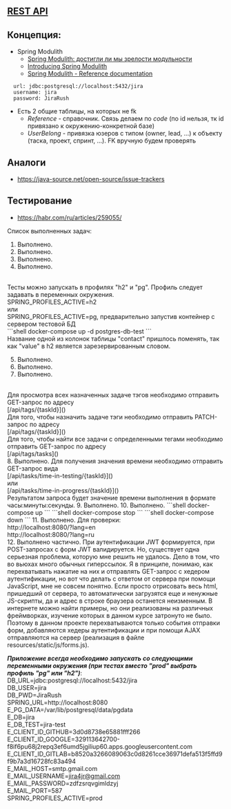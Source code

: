 ## [REST API](http://localhost:8080/doc)

## Концепция:

- Spring Modulith
    - [Spring Modulith: достигли ли мы зрелости модульности](https://habr.com/ru/post/701984/)
    - [Introducing Spring Modulith](https://spring.io/blog/2022/10/21/introducing-spring-modulith)
    - [Spring Modulith - Reference documentation](https://docs.spring.io/spring-modulith/docs/current-SNAPSHOT/reference/html/)

```
  url: jdbc:postgresql://localhost:5432/jira
  username: jira
  password: JiraRush
```

- Есть 2 общие таблицы, на которых не fk
    - _Reference_ - справочник. Связь делаем по _code_ (по id нельзя, тк id привязано к окружению-конкретной базе)
    - _UserBelong_ - привязка юзеров с типом (owner, lead, ...) к объекту (таска, проект, спринт, ...). FK вручную будем
      проверять

## Аналоги

- https://java-source.net/open-source/issue-trackers

## Тестирование

- https://habr.com/ru/articles/259055/

Список выполненных задач:
1. Выполнено.
2. Выполнено.
3. Выполнено.
4. Выполнено.
<br>
Тесты можно запускать в профилях "h2" и "pg". Профиль следует задавать в переменных окружения.
<br>
SPRING_PROFILES_ACTIVE=h2
<br>
или
<br>
SPRING_PROFILES_ACTIVE=pg, предварительно запустив контейнер с сервером тестовой БД
<br>
```shell
   docker-compose up -d postgres-db-test
```
<br>
Название одной из колонок таблицы "contact" пришлось
поменять, так как "value" в h2 является зарезервированным словом.
<br>

5. Выполнено.
6. Выполнено.
7. Выполнено.
<br>
Для просмотра всех назначенных задаче тэгов необходимо отправить GET-запрос
по адресу <br> [/api/tags/{taskId}]()
<br>
Для того, чтобы назначить задаче тэги необходимо отправить
PATCH-запрос по адресу <br> [/api/tags/{taskId}]()
<br>
Для того, чтобы найти все задачи с определенными тегами
необходимо отправить GET-запрос по адресу <br>
[/api/tags/tasks]()
<br>
8. Выполнено. Для получения значения времени необходимо отправить GET-запрос вида
<br>
[/api/tasks/time-in-testing/{taskId}]()
<br> или <br>
[/api/tasks/time-in-progress/{taskId}]()
<br>
Результатом запроса будет значение времени выполнения в формате часы:минуты:секунды.
9. Выполнено.
10. Выполнено.
```shell
   docker-compose up
```
```shell
   docker-compose stop
```
```shell
   docker-compose down
```
11. Выполнено. Для проверки:
<br>
http://localhost:8080/?lang=en
<br>
http://localhost:8080/?lang=ru
<br>
12. Выполнено частично. При аутентификации JWT формируется, при POST-запросах с форм JWT валидируется.
Но, существует одна серьезная проблема, которую мне решить не удалось. Дело в том, что
во вьюхах много обычных гиперссылок.
Я в принципе, понимаю, как перехватывать нажатие на них и отправлять GET-запрос с хедером
аутентификации, но вот что делать с ответом от сервера при помощи JavaScript, мне не совсем
понятно. Если просто отрисовать весь html, пришедший от сервера, то автоматически загрузятся
еще и ненужные JS-скрипты, да и адрес в строке браузера останется неизменным.
В интернете можно найти примеры, но они реализованы на различных фреймворках, изучение
которых в данном курсе затронуто не было.
Поэтому в данном проекте перехватываются только события отправки форм, добавляются хедеры
аутентификации и при помощи AJAX отправляются на сервер (реализация в файле resources/static/js/forms.js).

***Приложение всегда необходимо запускать со следующими переменными окружения (при тестах вместо "prod" выбрать профиль "pg" или "h2")***:
<br>
DB_URL=jdbc:postgresql://localhost:5432/jira
<br>
DB_USER=jira
<br>
DB_PWD=JiraRush
<br>
SPRING_URL=http://localhost:8080
<br>
E_PG_DATA=/var/lib/postgresql/data/pgdata
<br>
E_DB=jira
<br>
E_DB_TEST=jira-test
<br>
E_CLIENT_ID_GITHUB=3d0d8738e65881fff266
<br>
E_CLIENT_ID_GOOGLE=329113642700-f8if6pu68j2repq3ef6umd5jgiliup60.apps.googleusercontent.com
<br>
E_CLIENT_ID_GITLAB=b8520a3266089063c0d8261cce36971defa513f5ffd9f9b7a3d16728fc83a494
<br>
E_MAIL_HOST=smtp.gmail.com
<br>
E_MAIL_USERNAME=jira4jr@gmail.com
<br>
E_MAIL_PASSWORD=zdfzsrqvgimldzyj
<br>
E_MAIL_PORT=587
<br>
SPRING_PROFILES_ACTIVE=prod
<br>